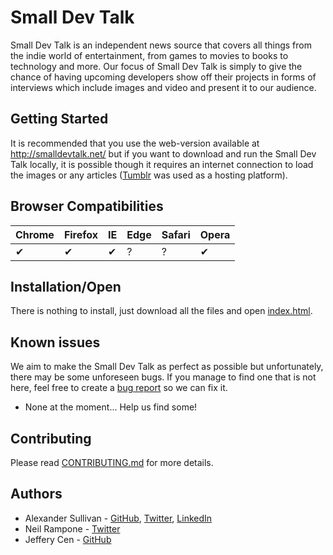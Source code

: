 # Small Dev Talk

Small Dev Talk is an independent news source that covers all things from the indie world of entertainment, from games to movies to books to technology and more. Our focus of Small Dev Talk is simply to give the chance of having upcoming developers show off their projects in forms of interviews which include images and video and present it to our audience.

## Getting Started

It is recommended that you use the web-version available at http://smalldevtalk.net/ but if you want to download and run the Small Dev Talk locally, it is possible though it requires an internet connection to load the images or any articles ([Tumblr](https://www.tumblr.com/) was used as a hosting platform). 

## Browser Compatibilities 

Chrome | Firefox | IE | Edge | Safari | Opera
--- | --- | --- | --- | --- | --- |
✔ |  ✔ | ✔ |  ? | ? |  ✔ |

## Installation/Open

There is nothing to install, just download all the files and open [index.html](index.html).

## Known issues

We aim to make the Small Dev Talk as perfect as possible but unfortunately, there may be some unforeseen bugs. If you manage to find one that is not here, feel free to create a [bug report](https://github.com/ASully/Small-Dev-Talk/issues/new?template=bug_report.md) so we can fix it.
* None at the moment... Help us find some!

## Contributing

Please read [CONTRIBUTING.md](CONTRIBUTING.md) for more details.

## Authors

* Alexander Sullivan - [GitHub](https://github.com/ASully), [Twitter](https://twitter.com/alexjsully), [LinkedIn](https://www.linkedin.com/in/alexanderjsullivan/)
* Neil Rampone - [Twitter](https://twitter.com/BaphometGMG)
* Jeffery Cen - [GitHub](https://github.com/JCatt)